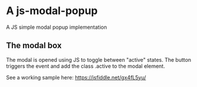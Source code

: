 # A js-modal-popup
A JS simple modal popup implementation

## The modal box

The modal is opened using JS to toggle between "active" states. The button triggers the event and add the class .active to the modal element.

See a working sample here: https://jsfiddle.net/gx4fL5yu/
